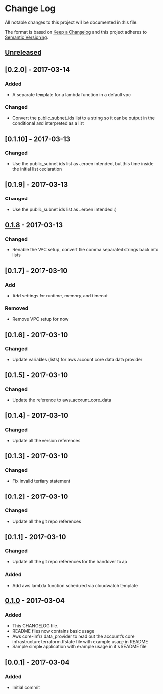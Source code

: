 # Change Log
All notable changes to this project will be documented in this file.

The format is based on [Keep a Changelog](http://keepachangelog.com/)
and this project adheres to [Semantic Versioning](http://semver.org/).

## [Unreleased]

## [0.2.0] - 2017-03-14
### Added
- A separate template for a lambda function in a default vpc
### Changed
- Convert the public_subnet_ids list to a string so it can be output in the conditional and interpreted as a list

## [0.1.10] - 2017-03-13
### Changed
- Use the public_subnet ids list as Jeroen intended, but this time inside the initial list declaration

## [0.1.9] - 2017-03-13
### Changed
- Use the public_subnet ids list as Jeroen intended :)

## [0.1.8] - 2017-03-13
### Changed
- Renable the VPC setup, convert the comma separated strings back into lists

## [0.1.7] - 2017-03-10
### Add
- Add settings for runtime, memory, and timeout
### Removed
- Remove VPC setup for now

## [0.1.6] - 2017-03-10
### Changed
- Update variables (lists) for aws account core data data provider 

## [0.1.5] - 2017-03-10
### Changed
- Update the reference to aws_account_core_data

## [0.1.4] - 2017-03-10
### Changed
- Update all the version references

## [0.1.3] - 2017-03-10
### Changed
- Fix invalid tertiary statement

## [0.1.2] - 2017-03-10
### Changed
- Update all the git repo references

## [0.1.1] - 2017-03-10
### Changed
- Update all the git repo references for the handover to ap
### Added
- Add aws lambda function scheduled via cloudwatch template

## [0.1.0] - 2017-03-04
### Added
- This CHANGELOG file.
- README files now contains basic usage
- Aws core-infra data_provider to read out the account's core infrastructure terraform.tfstate file with example usage in README
- Sample simple application with example usage in it's README file

## [0.0.1] - 2017-03-04
### Added
- Initial commit

[Unreleased]: https://github.com/albumprinter/eops_tf_modules/compare/v0.2.0..HEAD
[0.1.8]: https://github.com/albumprinter/eops_tf_modules/compare/v0.1.10...v0.2.0
[0.1.8]: https://github.com/albumprinter/eops_tf_modules/compare/v0.1.0...v0.1.10
[0.1.0]: https://github.com/albumprinter/eops_tf_modules/compare/v0.0.1...v0.1.0
